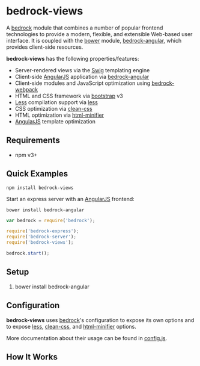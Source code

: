 # bedrock-views

A [bedrock][] module that combines a number of popular frontend technologies
to provide a modern, flexible, and extensible Web-based user interface. It
is coupled with the [bower][] module, [bedrock-angular][], which provides
client-side resources.

**bedrock-views** has the following properties/features:
* Server-rendered views via the [Swig][] templating engine
* Client-side [AngularJS][] application via [bedrock-angular][]
* Client-side modules and JavaScript optimization using [bedrock-webpack][]
* HTML and CSS framework via [bootstrap][] v3
* [Less][] compilation support via [less][]
* CSS optimization via [clean-css][]
* HTML optimization via [html-minifier][]
* [AngularJS][] template optimization

## Requirements

- npm v3+

## Quick Examples

```
npm install bedrock-views
```

Start an express server with an [AngularJS][] frontend:

```
bower install bedrock-angular
```

```js
var bedrock = require('bedrock');

require('bedrock-express');
require('bedrock-server');
require('bedrock-views');

bedrock.start();
```

<!--
TODO: command line usage of compile-less
TODO: command line usage of optimize
TODO: use 'bedrock-views.vars.get' event
-->

## Setup

1. bower install bedrock-angular

## Configuration

**bedrock-views** uses [bedrock][]'s configuration to expose its own
options and to expose [less][], [clean-css][], and [html-minifier][] options.

<!--
TODO: description of `bedrock.config.views.vars`
TODO: description of how to override angular templates
-->

More documentation about their usage can be found in [config.js](./lib/config.js).

## How It Works

<!--
TODO: general
TODO: description of `bedrock-views.vars.get` event
TODO: description of `bedrock-views.add` event (possibly rename as well)
-->

<!--
TODO: description of 'bedrock-views.cli.compile-less.configure' event
TODO: description of 'bedrock-views.cli.optimize.configure' event
TODO: description of 'bedrock-views.optimize.run' event
-->

[bedrock]: https://github.com/digitalbazaar/bedrock
[bedrock-angular]: https://github.com/digitalbazaar/bedrock-angular
[bedrock-express]: https://github.com/digitalbazaar/bedrock-express
[bedrock-views]: https://github.com/digitalbazaar/bedrock-views
[bedrock-webpack]: https://github.com/digitalbazaar/bedrock-webpack
[bootstrap]: http://getbootstrap.com/
[bower]: http://bower.io/
[clean-css]: https://github.com/jakubpawlowicz/clean-css
[html-minifier]: https://github.com/kangax/html-minifier
[less]: https://github.com/less/less.js/
[AngularJS]: https://github.com/angular/angular.js
[Less]: http://lesscss.org/
[Swig]: http://paularmstrong.github.io/swig/
